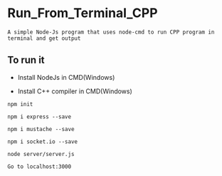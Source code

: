 # Run_From_Terminal_CPP

```
A simple Node-Js program that uses node-cmd to run CPP program in terminal and get output
```

## To run it

* Install NodeJs in CMD(Windows)

* Install C++ compiler in CMD(Windows)

```
npm init
```

```
npm i express --save
```

```
npm i mustache --save
```

```
npm i socket.io --save
```

```
node server/server.js
```

```
Go to localhost:3000
```
